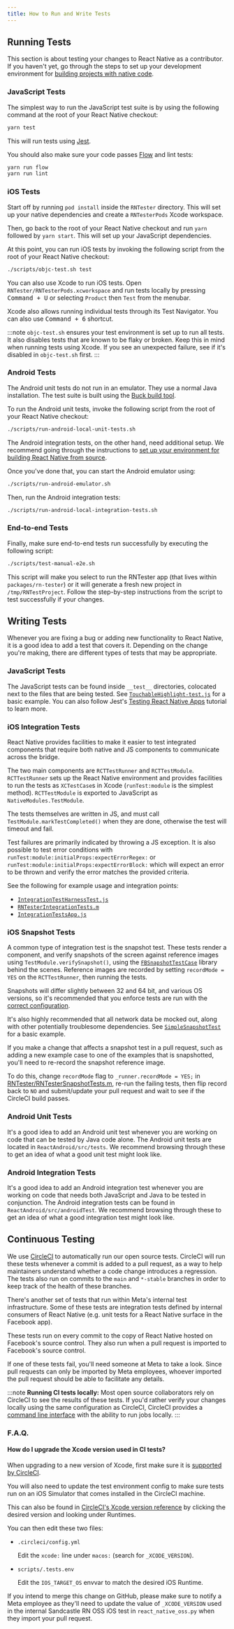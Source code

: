 ```yaml
---
title: How to Run and Write Tests
---
```


## Running Tests

This section is about testing your changes to React Native as a contributor. If you haven't yet, go through the steps to set up your development environment for [building projects with native code](/docs/environment-setup).

### JavaScript Tests

The simplest way to run the JavaScript test suite is by using the following command at the root of your React Native checkout:

```bash
yarn test
```

This will run tests using [Jest](https://jestjs.io).

You should also make sure your code passes [Flow](https://flowtype.org/) and lint tests:

```bash
yarn run flow
yarn run lint
```

### iOS Tests

Start off by running `pod install` inside the `RNTester` directory. This will set up your native dependencies and create a `RNTesterPods` Xcode workspace.

Then, go back to the root of your React Native checkout and run `yarn` followed by `yarn start`. This will set up your JavaScript dependencies.

At this point, you can run iOS tests by invoking the following script from the root of your React Native checkout:

```bash
./scripts/objc-test.sh test
```

You can also use Xcode to run iOS tests. Open `RNTester/RNTesterPods.xcworkspace` and run tests locally by pressing <kbd>Command + U</kbd> or selecting `Product` then `Test` from the menubar.

Xcode also allows running individual tests through its Test Navigator. You can also use <kbd>Command + 6</kbd> shortcut.

:::note
`objc-test.sh` ensures your test environment is set up to run all tests. It also disables tests that are known to be flaky or broken. Keep this in mind when running tests using Xcode. If you see an unexpected failure, see if it's disabled in `objc-test.sh` first.
:::

### Android Tests

The Android unit tests do not run in an emulator. They use a normal Java installation. The test suite is built using the [Buck build tool][buck-install].

[buck-install]: https://buckbuild.com/setup/install.html

To run the Android unit tests, invoke the following script from the root of your React Native checkout:

```bash
./scripts/run-android-local-unit-tests.sh
```

The Android integration tests, on the other hand, need additional setup. We recommend going through the instructions to [set up your environment for building React Native from source](/contributing/how-to-build-from-source#prerequisites).

Once you've done that, you can start the Android emulator using:

```bash
./scripts/run-android-emulator.sh
```

Then, run the Android integration tests:

```bash
./scripts/run-android-local-integration-tests.sh
```

### End-to-end Tests

Finally, make sure end-to-end tests run successfully by executing the following script:

```bash
./scripts/test-manual-e2e.sh
```

This script will make you select to run the RNTester app (that lives within `packages/rn-tester`) or it will generate a fresh new project in `/tmp/RNTestProject`. Follow the step-by-step instructions from the script to test successfully if your changes.

## Writing Tests

Whenever you are fixing a bug or adding new functionality to React Native, it is a good idea to add a test that covers it. Depending on the change you're making, there are different types of tests that may be appropriate.

### JavaScript Tests

The JavaScript tests can be found inside `__test__` directories, colocated next to the files that are being tested. See [`TouchableHighlight-test.js`][js-jest-test] for a basic example. You can also follow Jest's [Testing React Native Apps][jest-tutorial] tutorial to learn more.

[js-jest-test]: https://github.com/facebook/react-native/blob/main/Libraries/Components/Touchable/__tests__/TouchableHighlight-test.js
[jest-tutorial]: https://jestjs.io/docs/en/tutorial-react-native

### iOS Integration Tests

React Native provides facilities to make it easier to test integrated components that require both native and JS components to communicate across the bridge.

The two main components are `RCTTestRunner` and `RCTTestModule`. `RCTTestRunner` sets up the React Native environment and provides facilities to run the tests as `XCTestCase`s in Xcode (`runTest:module` is the simplest method). `RCTTestModule` is exported to JavaScript as `NativeModules.TestModule`.

The tests themselves are written in JS, and must call `TestModule.markTestCompleted()` when they are done, otherwise the test will timeout and fail.

Test failures are primarily indicated by throwing a JS exception. It is also possible to test error conditions with `runTest:module:initialProps:expectErrorRegex:` or `runTest:module:initialProps:expectErrorBlock:` which will expect an error to be thrown and verify the error matches the provided criteria.

See the following for example usage and integration points:

- [`IntegrationTestHarnessTest.js`][f-ios-test-harness]
- [`RNTesterIntegrationTests.m`][f-ios-integration-tests]
- [`IntegrationTestsApp.js`][f-ios-integration-test-app]

[f-ios-test-harness]: https://github.com/facebook/react-native/blob/main/IntegrationTests/IntegrationTestHarnessTest.js
[f-ios-integration-tests]: https://github.com/facebook/react-native/blob/main/RNTester/RNTesterIntegrationTests/RNTesterIntegrationTests.m
[f-ios-integration-test-app]: https://github.com/facebook/react-native/blob/main/IntegrationTests/IntegrationTestsApp.js

### iOS Snapshot Tests

A common type of integration test is the snapshot test. These tests render a component, and verify snapshots of the screen against reference images using `TestModule.verifySnapshot()`, using the [`FBSnapshotTestCase`](https://github.com/facebook/ios-snapshot-test-case) library behind the scenes. Reference images are recorded by setting `recordMode = YES` on the `RCTTestRunner`, then running the tests.

Snapshots will differ slightly between 32 and 64 bit, and various OS versions, so it's recommended that you enforce tests are run with the [correct configuration](https://github.com/facebook/react-native/blob/main/scripts/.tests.env).

It's also highly recommended that all network data be mocked out, along with other potentially troublesome dependencies. See [`SimpleSnapshotTest`](https://github.com/facebook/react-native/blob/main/IntegrationTests/SimpleSnapshotTest.js) for a basic example.

If you make a change that affects a snapshot test in a pull request, such as adding a new example case to one of the examples that is snapshotted, you'll need to re-record the snapshot reference image.

To do this, change `recordMode` flag to `_runner.recordMode = YES;` in [RNTester/RNTesterSnapshotTests.m](https://github.com/facebook/react-native/blob/136666e2e7d2bb8d3d51d599fc1384a2f68c43d3/RNTester/RNTesterIntegrationTests/RNTesterSnapshotTests.m#L29), re-run the failing tests, then flip record back to `NO` and submit/update your pull request and wait to see if the CircleCI build passes.

### Android Unit Tests

It's a good idea to add an Android unit test whenever you are working on code that can be tested by Java code alone. The Android unit tests are located in `ReactAndroid/src/tests`. We recommend browsing through these to get an idea of what a good unit test might look like.

### Android Integration Tests

It's a good idea to add an Android integration test whenever you are working on code that needs both JavaScript and Java to be tested in conjunction. The Android integration tests can be found in `ReactAndroid/src/androidTest`. We recommend browsing through these to get an idea of what a good integration test might look like.

## Continuous Testing

We use [CircleCI][config-circleci] to automatically run our open source tests. CircleCI will run these tests whenever a commit is added to a pull request, as a way to help maintainers understand whether a code change introduces a regression. The tests also run on commits to the `main` and `*-stable` branches in order to keep track of the health of these branches.

[config-circleci]: https://github.com/facebook/react-native/blob/main/.circleci/config.yml

There's another set of tests that run within Meta's internal test infrastructure. Some of these tests are integration tests defined by internal consumers of React Native (e.g. unit tests for a React Native surface in the Facebook app).

These tests run on every commit to the copy of React Native hosted on Facebook's source control. They also run when a pull request is imported to Facebook's source control.

If one of these tests fail, you'll need someone at Meta to take a look. Since pull requests can only be imported by Meta employees, whoever imported the pull request should be able to facilitate any details.

:::note
**Running CI tests locally:**
Most open source collaborators rely on CircleCI to see the results of these tests. If you'd rather verify your changes locally using the same configuration as CircleCI, CircleCI provides a [command line interface](https://circleci.com/docs/local-cli) with the ability to run jobs locally.
:::

### F.A.Q.

#### How do I upgrade the Xcode version used in CI tests?

When upgrading to a new version of Xcode, first make sure it is [supported by CircleCI](https://circleci.com/docs/testing-ios#supported-xcode-versions).

You will also need to update the test environment config to make sure tests run on an iOS Simulator that comes installed in the CircleCI machine.

This can also be found in [CircleCI's Xcode version reference](https://circleci.com/docs/2.0/testing-ios/#supported-xcode-versions) by clicking the desired version and looking under Runtimes.

You can then edit these two files:

- `.circleci/config.yml`

  Edit the `xcode:` line under `macos:` (search for `_XCODE_VERSION`).

- `scripts/.tests.env`

  Edit the `IOS_TARGET_OS` envvar to match the desired iOS Runtime.

If you intend to merge this change on GitHub, please make sure to notify a Meta employee as they'll need to update the value of `_XCODE_VERSION` used in the internal Sandcastle RN OSS iOS test in `react_native_oss.py` when they import your pull request.
